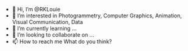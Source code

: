 - 👋 Hi, I’m @RKLouie
- 👀 I’m interested in Photogrammetry, Computer Graphics, Animation, Visual Communication, Data
- 🌱 I’m currently learning ...
- 💞️ I’m looking to collaborate on ...
- 📫 How to reach me What do you think?

<!---
RKLouie/RKLouie is a ✨ special ✨ repository because its `README.md` (this file) appears on your GitHub profile.
You can click the Preview link to take a look at your changes.
--->
